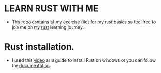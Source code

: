 # LEARN RUST WITH ME

- This repo contains all my exercise files for my rust basics so feel free to join me on my [rust](https://www.rust-lang.org/) learning journey.

# Rust installation.

- I used this [video](https://youtu.be/enk0o7eWNsc) as a guide to install Rust on windows or you can follow the [documentation](https://www.rust-lang.org/learn/get-started).
